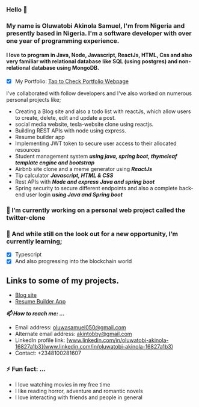 ### Hello 👋

### My name is Oluwatobi Akinola Samuel, I'm from Nigeria and presently based in Nigeria. I'm a software developer with over one year of programming experience. 
#### I love to program in Java, Node, Javascript, ReactJs, HTML, Css and also very familiar with relational database like SQL (using postgres) and non-relational database using MongoDB.

- [X] My Portfolio: [Tap to Check Portfolio Webpage](https://itsoluwatobby.github.io/Portfolio-website/#contact)


I've collaborated with follow developers and I've also worked on numerous personal projects like;

- Creating a Blog site and also a todo list with reactJs, which allow users to create, delete, edit and update a post. 
- social media website, tesla-website clone using reactjs.
- Building REST APIs with node using express.
- Resume builder app
- Implementing JWT token to secure user access to their allocated resources
- Student management system ***using java, spring boot, thymeleaf template engine and bootstrap***
- Airbnb site clone and a meme generator using ***ReactJs***
- Tip calculator ***Javascript, HTML & CSS***
- Rest APIs with ***Node and express*** ***Java and spring boot***
- Spring security to secure different endpoints and also a complete back-end user login ***using Java and Spring boot***

### 🔭 I’m currently working on a personal web project called the twitter-clone

### 🌱 And while still on the look out for a new opportunity, I’m currently learning;
- [x] Typescript
- [x] And also progressing into the blockchain world

## Links to some of my projects.
- [Blog site](https://blog-app-ipou.onrender.com/)
- [Resume Builder App](https://resume-builder-u0ip.onrender.com)

 ***📫 How to reach me: ...***
 - Email address: [oluwasamuel050@gmail.com](oluwasamuel050@gmail.com)
 - Alternate email address: [akintobby@gmail.com](akintobby@gmail.com)
 - LinkedIn profile link: [www.linkedin.com/in/oluwatobi-akinola-16827a1b3](www.linkedin.com/in/oluwatobi-akinola-16827a1b3)
 - Contact: +2348100281607

### ⚡ Fun fact: ...
- I love watching movies in my free time
- I like reading horror, adventure and romantic novels
- I love interacting with friends and people in general
